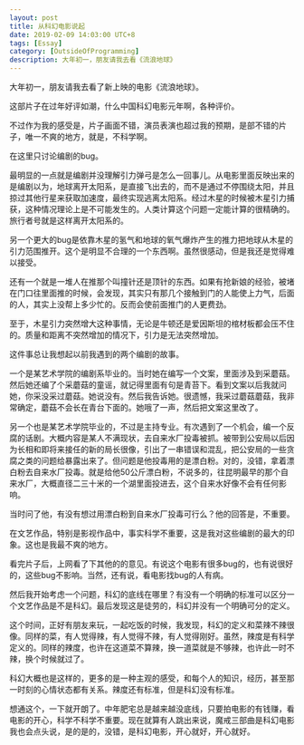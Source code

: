 ```yaml
---
layout: post
title: 从科幻电影说起
date: 2019-02-09 14:03:00 UTC+8
tags: [Essay]
category: [OutsideOfProgramming]
description: 大年初一，朋友请我去看《流浪地球》
---
```


大年初一，朋友请我去看了新上映的电影《流浪地球》。

<!-- more -->

这部片子在过年好评如潮，什么中国科幻电影元年啊，各种评价。

不过作为我的感受是，片子画面不错，演员表演也超过我的预期，是部不错的片子，唯一不爽的地方，就是，不科学啊。

在这里只讨论编剧的bug。

最明显的一点就是编剧并没理解引力弹弓是怎么一回事儿。从电影里面反映出来的是编剧以为，地球离开太阳系，是直接飞出去的，而不是通过不停围绕太阳，并且掠过其他行星来获取加速度，最终实现逃离太阳系。经过木星的时候被木星引力捕获，这种情况理论上是不可能发生的。人类计算这个问题一定能计算的很精确的。旅行者号就是这样离开太阳系的。

另一个更大的bug是依靠木星的氢气和地球的氧气爆炸产生的推力把地球从木星的引力范围推开。这个是明显不合理的一个东西啊。虽然很感动，但是我还是觉得难以接受。

还有一个就是一堆人在推那个叫撞针还是顶针的东西。如果有抢新娘的经验，被堵在门口往里面推的时候，会发现，其实只有那几个接触到门的人能使上力气，后面的人，其实上没帮上多少忙的。反而会使前面推门的人更费劲。

至于，木星引力突然增大这种事情，无论是牛顿还是爱因斯坦的棺材板都会压不住的。质量和距离不突然增加的情况下，引力是无法突然增加。

这件事总让我想起以前我遇到的两个编剧的故事。

一个是某艺术学院的编剧系毕业的。当时她在编写一个文案，里面涉及到采蘑菇。然后她还编了个采蘑菇的童谣，就记得里面有句是青苔下。看到文案以后我就问她，你采没采过蘑菇。她说没有。然后我告诉她。很遗憾，我采过蘑菇蘑菇，我非常确定，蘑菇不会长在青台下面的。她哦了一声，然后把文案这里改了。

另一个也是某艺术学院毕业的，不过是主持专业。有次遇到了一个机会，编一个反腐的话剧。大概内容是某人不满现状，去自来水厂投毒被抓。被带到公安局以后因为长相和即将来接任的新的局长很像，引出了一串错误和混乱，把公安局的一些贪腐之类的问题给暴露出来了。但问题是他投毒用的是漂白粉。对的，没错，拿着漂白粉去自来水厂投毒。就是给他50公斤漂白粉，不说多的，往昆明最早的那个自来水厂，大概直径二三十米的一个湖里面投进去，这个自来水好像不会有任何影响。

当时问了他，有没有想过用漂白粉到自来水厂投毒可行么？他的回答是，不重要。

在文艺作品，特别是影视作品中，事实科学不重要，这是我对这些编剧的最大的印象。这也是我最不爽的地方。

看完片子后，上网看了下其他的的意见。有说这个电影有很多bug的，也有说很好的，这些bug不影响。当然，还有说，看电影找bug的人有病。

然后我开始考虑一个问题，科幻的底线在哪里？有没有一个明确的标准可以区分一个文艺作品是不是科幻。最后发现这是徒劳的，科幻并没有一个明确可分的定义。

这个时间，正好有朋友来玩，一起吃饭的时候，我发现，科幻的定义和菜辣不辣很像。同样的菜，有人觉得辣，有人觉得不辣，有人觉得刚好。虽然，辣度是有科学定义的。同样的辣度，也许在这道菜不算辣，换一道菜就是不够辣，也许此一时不辣，换个时候就过了。

科幻大概也是这样的，更多的是一种主观的感受，和每个人的知识，经历，甚至那一时刻的心情状态都有关系。辣度还有标准，但是科幻没有标准。

想通这个，一下就开朗了。中年肥宅总是越来越没底线，只要拍电影的有钱赚，看电影的开心，科学不科学不重要。现在就算有人跳出来说，魔戒三部曲是科幻电影我也会点头说，是的是的，没错，是科幻电影，开心就好，开心就好。